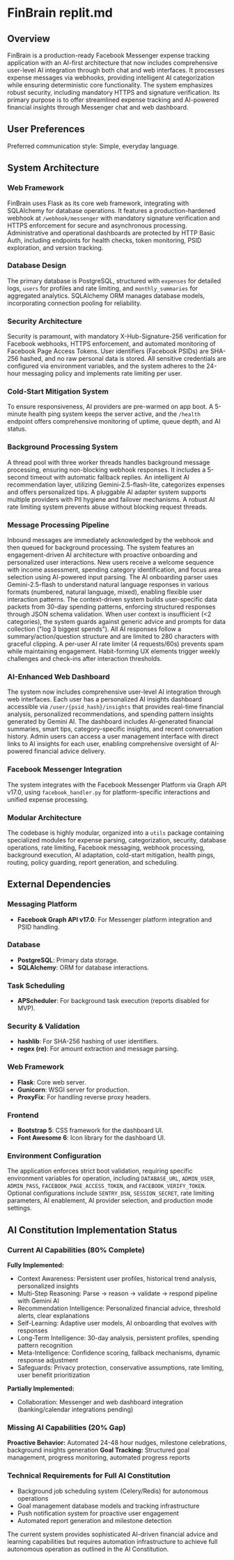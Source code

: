 # FinBrain replit.md

## Overview
FinBrain is a production-ready Facebook Messenger expense tracking application with an AI-first architecture that now includes comprehensive user-level AI integration through both chat and web interfaces. It processes expense messages via webhooks, providing intelligent AI categorization while ensuring deterministic core functionality. The system emphasizes robust security, including mandatory HTTPS and signature verification. Its primary purpose is to offer streamlined expense tracking and AI-powered financial insights through Messenger chat and web dashboard.

## User Preferences
Preferred communication style: Simple, everyday language.

## System Architecture

### Web Framework
FinBrain uses Flask as its core web framework, integrating with SQLAlchemy for database operations. It features a production-hardened webhook at `/webhook/messenger` with mandatory signature verification and HTTPS enforcement for secure and asynchronous processing. Administrative and operational dashboards are protected by HTTP Basic Auth, including endpoints for health checks, token monitoring, PSID exploration, and version tracking.

### Database Design
The primary database is PostgreSQL, structured with `expenses` for detailed logs, `users` for profiles and rate limiting, and `monthly_summaries` for aggregated analytics. SQLAlchemy ORM manages database models, incorporating connection pooling for reliability.

### Security Architecture
Security is paramount, with mandatory X-Hub-Signature-256 verification for Facebook webhooks, HTTPS enforcement, and automated monitoring of Facebook Page Access Tokens. User identifiers (Facebook PSIDs) are SHA-256 hashed, and no raw personal data is stored. All sensitive credentials are configured via environment variables, and the system adheres to the 24-hour messaging policy and implements rate limiting per user.

### Cold-Start Mitigation System
To ensure responsiveness, AI providers are pre-warmed on app boot. A 5-minute health ping system keeps the server active, and the `/health` endpoint offers comprehensive monitoring of uptime, queue depth, and AI status.

### Background Processing System
A thread pool with three worker threads handles background message processing, ensuring non-blocking webhook responses. It includes a 5-second timeout with automatic fallback replies. An intelligent AI recommendation layer, utilizing Gemini-2.5-flash-lite, categorizes expenses and offers personalized tips. A pluggable AI adapter system supports multiple providers with PII hygiene and failover mechanisms. A robust AI rate limiting system prevents abuse without blocking request threads.

### Message Processing Pipeline
Inbound messages are immediately acknowledged by the webhook and then queued for background processing. The system features an engagement-driven AI architecture with proactive onboarding and personalized user interactions. New users receive a welcome sequence with income assessment, spending category identification, and focus area selection using AI-powered input parsing. The AI onboarding parser uses Gemini-2.5-flash to understand natural language responses in various formats (numbered, natural language, mixed), enabling flexible user interaction patterns. The context-driven system builds user-specific data packets from 30-day spending patterns, enforcing structured responses through JSON schema validation. When user context is insufficient (<2 categories), the system guards against generic advice and prompts for data collection ("log 3 biggest spends"). All AI responses follow a summary/action/question structure and are limited to 280 characters with graceful clipping. A per-user AI rate limiter (4 requests/60s) prevents spam while maintaining engagement. Habit-forming UX elements trigger weekly challenges and check-ins after interaction thresholds.

### AI-Enhanced Web Dashboard
The system now includes comprehensive user-level AI integration through web interfaces. Each user has a personalized AI insights dashboard accessible via `/user/{psid_hash}/insights` that provides real-time financial analysis, personalized recommendations, and spending pattern insights generated by Gemini AI. The dashboard includes AI-generated financial summaries, smart tips, category-specific insights, and recent conversation history. Admin users can access a user management interface with direct links to AI insights for each user, enabling comprehensive oversight of AI-powered financial advice delivery.

### Facebook Messenger Integration
The system integrates with the Facebook Messenger Platform via Graph API v17.0, using `facebook_handler.py` for platform-specific interactions and unified expense processing.

### Modular Architecture
The codebase is highly modular, organized into a `utils` package containing specialized modules for expense parsing, categorization, security, database operations, rate limiting, Facebook messaging, webhook processing, background execution, AI adaptation, cold-start mitigation, health pings, routing, policy guarding, report generation, and scheduling.

## External Dependencies

### Messaging Platform
- **Facebook Graph API v17.0**: For Messenger platform integration and PSID handling.

### Database
- **PostgreSQL**: Primary data storage.
- **SQLAlchemy**: ORM for database interactions.

### Task Scheduling
- **APScheduler**: For background task execution (reports disabled for MVP).

### Security & Validation
- **hashlib**: For SHA-256 hashing of user identifiers.
- **regex (re)**: For amount extraction and message parsing.

### Web Framework
- **Flask**: Core web server.
- **Gunicorn**: WSGI server for production.
- **ProxyFix**: For handling reverse proxy headers.

### Frontend
- **Bootstrap 5**: CSS framework for the dashboard UI.
- **Font Awesome 6**: Icon library for the dashboard UI.

### Environment Configuration
The application enforces strict boot validation, requiring specific environment variables for operation, including `DATABASE_URL`, `ADMIN_USER`, `ADMIN_PASS`, `FACEBOOK_PAGE_ACCESS_TOKEN`, and `FACEBOOK_VERIFY_TOKEN`. Optional configurations include `SENTRY_DSN`, `SESSION_SECRET`, rate limiting parameters, AI enablement, AI provider selection, and production mode settings.

## AI Constitution Implementation Status

### Current AI Capabilities (80% Complete)
**Fully Implemented:**
- Context Awareness: Persistent user profiles, historical trend analysis, personalized insights
- Multi-Step Reasoning: Parse → reason → validate → respond pipeline with Gemini AI
- Recommendation Intelligence: Personalized financial advice, threshold alerts, clear explanations
- Self-Learning: Adaptive user models, AI onboarding that evolves with responses
- Long-Term Intelligence: 30-day analysis, persistent profiles, spending pattern recognition
- Meta-Intelligence: Confidence scoring, fallback mechanisms, dynamic response adjustment
- Safeguards: Privacy protection, conservative assumptions, rate limiting, user benefit prioritization

**Partially Implemented:**
- Collaboration: Messenger and web dashboard integration (banking/calendar integrations pending)

### Missing AI Capabilities (20% Gap)
**Proactive Behavior:** Automated 24-48 hour nudges, milestone celebrations, background insights generation
**Goal Tracking:** Structured goal management, progress monitoring, automated progress reports

### Technical Requirements for Full AI Constitution
- Background job scheduling system (Celery/Redis) for autonomous operations
- Goal management database models and tracking infrastructure  
- Push notification system for proactive user engagement
- Automated report generation and milestone detection

The current system provides sophisticated AI-driven financial advice and learning capabilities but requires automation infrastructure to achieve full autonomous operation as outlined in the AI Constitution.